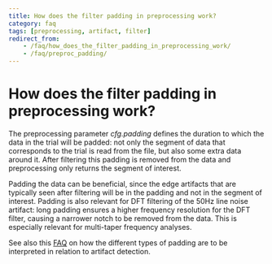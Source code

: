 ```yaml
---
title: How does the filter padding in preprocessing work?
category: faq
tags: [preprocessing, artifact, filter]
redirect_from:
    - /faq/how_does_the_filter_padding_in_preprocessing_work/
    - /faq/preproc_padding/
---
```


# How does the filter padding in preprocessing work?

The preprocessing parameter _cfg.padding_ defines the duration to which the data in the trial will be padded: not only the segment of data that corresponds to the trial is read from the file, but also some extra data around it. After filtering this padding is removed from the data and preprocessing only returns the segment of interest.

Padding the data can be beneficial, since the edge artifacts that are typically seen after filtering will be in the padding and not in the segment of interest. Padding is also relevant for DFT filtering of the 50Hz line noise artifact: long padding ensures a higher frequency resolution for the DFT filter, causing a narrower notch to be removed from the data. This is especially relevant for multi-taper frequency analyses.

See also this [FAQ](/faq/preproc/artifact/artifact_padding) on how the different types of padding are to be interpreted in relation to artifact detection.

